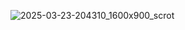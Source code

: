 ![2025-03-23-204310_1600x900_scrot](https://github.com/user-attachments/assets/38fe3224-301a-4160-b678-f55e64f061ac)
